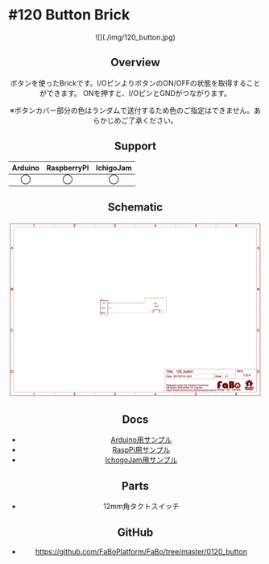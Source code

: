 # #120 Button Brick

<center>
![](./img/120_button.jpg)
<!--COLORME-->

## Overview
ボタンを使ったBrickです。I/OピンよりボタンのON/OFFの状態を取得することができます。
ONを押すと、I/OピンとGNDがつながります。

※ボタンカバー部分の色はランダムで送付するため色のご指定はできません。あらかじめご了承ください。

## Support
|Arduino|RaspberryPI|IchigoJam|
|:--:|:--:|:--:|
|◯|◯|◯|

## Schematic
![](./img/120_button_sch.png)

## Docs

* [Arduino用サンプル](http://docs.fabo.io/fabo/arduino/brick_analog/103_brick_analog_button.html)
* [RaspPi用サンプル](http://docs.fabo.io/fabo/rasppi/brick_analog/103_brick_analog_button.html)
* [IchogoJam用サンプル](http://docs.fabo.io/fabo/ichigojam/brick_analog/103_brick_analog_button.html)

## Parts
- 12mm角タクトスイッチ

## GitHub
- https://github.com/FaBoPlatform/FaBo/tree/master/0120_button

